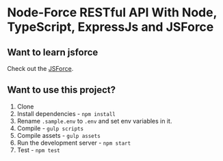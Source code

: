 # Node-Force RESTful API With Node, TypeScript, ExpressJs and JSForce

## Want to learn jsforce 

Check out the [JSForce](https://jsforce.github.io/).

## Want to use this project?

1. Clone
1. Install dependencies - `npm install`
1. Rename `.sample.env` to `.env` and set env variables in it.
1. Compile - `gulp scripts`
1. Compile assets - `gulp assets`
1. Run the development server - `npm start`
1. Test - `npm test`
